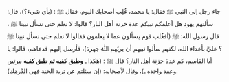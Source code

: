 جاء رجل إلى النبي ﷺ فقال: يا محمد، غُلِب أصحابك اليوم، فقال ﷺ : (بأي شيء؟)، قال: سألتهم يهود هل أعلمكم نبيكم عدة خزنة أهل النار؟ قالوا: لا نعلم حتى نسأل نبينا ﷺ ، قال رسول الله: ﷺ (أفغُلب قوم يسألون عما لا يعلمون فقالوا لا نعلم حتى نسأل نبينا ﷺ ؟ عليَّ بأعداء الله، لكنهم سألوا نبيهم أن يريَهم ﷲ جهرة)، فأرسل إليهم فدعاهم، قالوا: يا أبا القاسم، كم عدة خزنة أهل النار؟ قال ﷺ : (هكذا ـ **وطبق كفيه ثم طبق كفيه** مرتين وعقد واحدة ـ)، وقال لأصحابه: (إن سئلتم عن تربة الجنة فهي الدَّرمَك).